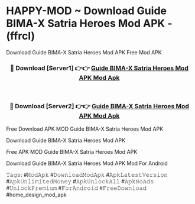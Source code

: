 # HAPPY-MOD ~ Download Guide BIMA-X Satria Heroes Mod APK - (ffrcl)
Download Guide BIMA-X Satria Heroes Mod APK Free Mod APK

<div align="center">
<h3>🔴 Download [Server1] 👉👉 <a href="https://apk-comot.site?title=Guide_BIMA-X_Satria_Heroes_Mod_APK">Guide BIMA-X Satria Heroes Mod APK Mod Apk</a></h3><br>

<h3>🔴 Download [Server2] 👉👉 <a href="https://apk-comot.site?title=Guide_BIMA-X_Satria_Heroes_Mod_APK">Guide BIMA-X Satria Heroes Mod APK Mod Apk</a></h3>
</div>


Free Download APK MOD Guide BIMA-X Satria Heroes Mod APK

Download Guide BIMA-X Satria Heroes Mod APK 

Free APK MOD Guide BIMA-X Satria Heroes Mod APK 

Download Guide BIMA-X Satria Heroes Mod APK Mod For Android

𝚃𝚊𝚐𝚜: #𝙼𝚘𝚍𝙰𝚙𝚔 #𝙳𝚘𝚠𝚗𝚕𝚘𝚊𝚍𝙼𝚘𝚍𝙰𝚙𝚔 #𝙰𝚙𝚔𝙻𝚊𝚝𝚎𝚜𝚝𝚅𝚎𝚛𝚜𝚒𝚘𝚗 #𝙰𝚙𝚔𝚄𝚗𝚕𝚒𝚖𝚒𝚝𝚎𝚍𝙼𝚘𝚗𝚎𝚢 #𝙰𝚙𝚔𝚄𝚗𝚕𝚘𝚌𝚔𝙰𝚕𝚕 #𝙰𝚙𝚔𝙽𝚘𝙰𝚍𝚜 #𝚄𝚗𝚕𝚘𝚌𝚔𝙿𝚛𝚎𝚖𝚒𝚞𝚖 #𝙵𝚘𝚛𝙰𝚗𝚍𝚛𝚘𝚒𝚍 #𝙵𝚛𝚎𝚎𝙳𝚘𝚠𝚗𝚕𝚘𝚊𝚍 #home_design_mod_apk